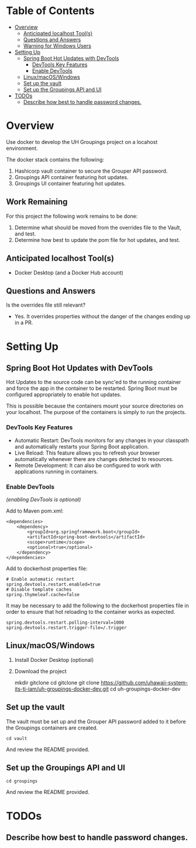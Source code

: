 # Table of Contents
<!-- TOC -->
* [Overview](#overview)
  * [Anticipated localhost Tool(s)](#anticipated-localhost-tools)
  * [Questions and Answers](#questions-and-answers)
  * [Warning for Windows Users](#warning-for-windows-users)
* [Setting Up](#setting-up)
  * [Spring Boot Hot Updates with DevTools](#spring-boot-hot-updates-with-devtools)
    * [DevTools Key Features](#devtools-key-features)
    * [Enable DevTools](#enable-devtools)
  * [Linux/macOS/Windows](#linuxmacoswindows)
  * [Set up the vault](#set-up-the-vault)
  * [Set up the Groupings API and UI](#set-up-the-groupings-api-and-ui)
* [TODOs](#todos)
  * [Describe how best to handle password changes.](#describe-how-best-to-handle-password-changes)
<!-- TOC -->

# Overview

Use docker to develop the UH Groupings project on a locahost environment.

The docker stack contains the following:

1) Hashicorp vault container to secure the Grouper API password.
2) Groupings API container featuring hot updates.
3) Groupings UI container featuring hot updates.

## Work Remaining
For this project the following work remains to be done:
1) Determine what should be moved from the overrides file to the Vault, and test.
2) Determine how best to update the pom file for hot updates, and test.

## Anticipated localhost Tool(s)

- Docker Desktop (and a Docker Hub account)

## Questions and Answers

Is the overrides file still relevant? 
- Yes. It overrides properties without the danger of the changes ending up in a PR.

# Setting Up

## Spring Boot Hot Updates with DevTools

Hot Updates to the source code can be sync'ed to the running container and 
force the app in the container to be restarted. Spring Boot must be configured
appropriately to enable hot updates.

This is possible because the containers mount your source directories on your
localhost. The purpose of the containers is simply to run the projects.

### DevTools Key Features

- Automatic Restart: DevTools monitors for any changes in your classpath and 
automatically restarts your Spring Boot application.
- Live Reload: This feature allows you to refresh your browser automatically 
whenever there are changes detected to resources.
- Remote Development: It can also be configured to work with applications 
running in containers.

### Enable DevTools

_(enabling DevTools is optional)_

Add to Maven pom.xml:

    <dependencies>
        <dependency>
            <groupId>org.springframework.boot</groupId>
            <artifactId>spring-boot-devtools</artifactId>
            <scope>runtime</scope>
            <optional>true</optional>
        </dependency>
    </dependencies>

Add to dockerhost properties file:

    # Enable automatic restart
    spring.devtools.restart.enabled=true
    # Disable template caches
    spring.thymeleaf.cache=false

It may be necessary to add the following to the dockerhost properties file in
order to ensure that hot reloading to the container works as expected.

    spring.devtools.restart.polling-interval=1000
    spring.devtools.restart.trigger-file=/.trigger

## Linux/macOS/Windows

1. Install Docker Desktop (optional)

2. Download the project


    mkdir gitclone
    cd gitclone
    git clone https://github.com/uhawaii-system-its-ti-iam/uh-groupings-docker-dev.git
    cd uh-groupings-docker-dev

## Set up the vault

The vault must be set up and the Grouper API password added to it before the
Groupings containers are created.

    cd vault

And review the README provided.

## Set up the Groupings API and UI

    cd groupings

And review the README provided.

# TODOs

## Describe how best to handle password changes.
